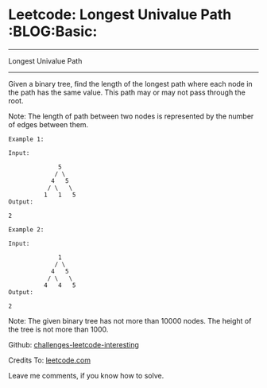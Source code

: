 # Leetcode: Longest Univalue Path     :BLOG:Basic:


---

Longest Univalue Path  

---

Given a binary tree, find the length of the longest path where each node in the path has the same value. This path may or may not pass through the root.  

Note: The length of path between two nodes is represented by the number of edges between them.  

    Example 1:
    
    Input:
    
                  5
                 / \
                4   5
               / \   \
              1   1   5
    Output:
    
    2

    Example 2:
    
    Input:
    
                  1
                 / \
                4   5
               / \   \
              4   4   5
    Output:
    
    2

Note: The given binary tree has not more than 10000 nodes. The height of the tree is not more than 1000.  

Github: [challenges-leetcode-interesting](https://github.com/DennyZhang/challenges-leetcode-interesting/tree/master/longest-univalue-path)  

Credits To: [leetcode.com](https://leetcode.com/problems/longest-univalue-path/description/)  

Leave me comments, if you know how to solve.